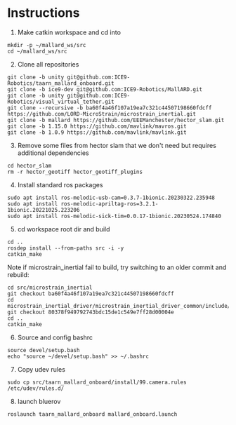 # Instructions

1. Make catkin workspace and cd into
```
mkdir -p ~/mallard_ws/src
cd ~/mallard_ws/src
```

2. Clone all repositories
```
git clone -b unity git@github.com:ICE9-Robotics/taarn_mallard_onboard.git
git clone -b ice9-dev git@github.com:ICE9-Robotics/MallARD.git
git clone -b unity git@github.com:ICE9-Robotics/visual_virtual_tether.git
git clone --recursive -b ba60f4a46f107a19ea7c321c44507198660fdcff https://github.com/LORD-MicroStrain/microstrain_inertial.git
git clone -b mallard https://github.com/EEEManchester/hector_slam.git
git clone -b 1.15.0 https://github.com/mavlink/mavros.git
git clone -b 1.0.9 https://github.com/mavlink/mavlink.git
```

3. Remove some files from hector slam that we don't need but requires additional dependencies
```
cd hector_slam
rm -r hector_geotiff hector_geotiff_plugins
```

4. Install standard ros packages
```
sudo apt install ros-melodic-usb-cam=0.3.7-1bionic.20230322.235948
sudo apt install ros-melodic-apriltag-ros=3.2.1-1bionic.20221025.223206
sudo apt install ros-melodic-sick-tim=0.0.17-1bionic.20230524.174840
```

5. cd workspace root dir and build
```
cd ..
rosdep install --from-paths src -i -y
catkin_make
```

Note if microstrain_inertial fail to build, try switching to an older commit and rebuild:
```
cd src/microstrain_inertial
git checkout ba60f4a46f107a19ea7c321c44507198660fdcff
cd microstrain_inertial_driver/microstrain_inertial_driver_common/include/microstrain_inertial_driver_common
git checkout 80378f949792743bdc15de1c549e7ff28d00004e
cd ..
catkin_make
```

6. Source and config bashrc
```
source devel/setup.bash
echo "source ~/devel/setup.bash" >> ~/.bashrc
```

7. Copy udev rules
```
sudo cp src/taarn_mallard_onboard/install/99.camera.rules /etc/udev/rules.d/
```

8. launch bluerov
```
roslaunch taarn_mallard_onboard mallard_onboard.launch
```
